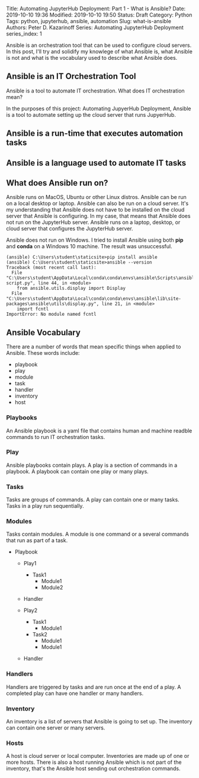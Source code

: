 Title: Automating JupyterHub Deployment: Part 1 - What is Ansible?
Date: 2019-10-10 19:36
Modified: 2019-10-10 19:50
Status: Draft
Category: Python
Tags: python, jupyterhub, ansible, automation 
Slug: what-is-ansible
Authors: Peter D. Kazarinoff
Series: Automating JupyterHub Deployment
series_index: 1

Ansible is an orchestration tool that can be used to configure cloud servers. In this post, I'll try and solidify my knowlege of what Ansible is, what Ansible is not and what is the vocabulary used to describe what Ansible does.

## Ansible is an IT Orchestration Tool

Ansible is a tool to automate IT orchestration. What does IT orchestration mean?

In the purposes of this project: Automating JupyerHub Deployment, Ansible is a tool to automate setting up the cloud server that runs JupyerHub.

## Ansible is a run-time that executes automation tasks

## Ansible is a language used to automate IT tasks

## What does Ansible run on?

Ansible runs on MacOS, Ubuntu or other Linux distros. Ansible can be run on a local desktop or laptop. Ansible can also be run on a cloud server. It's my understanding that Ansible does not have to be installed on the cloud server that Ansible is configuring. In my case, that means that Ansible does not run on the JupyterHub server. Ansible runs on a laptop, desktop, or cloud server that configures the JupyterHub server. 

Ansible does not run on Windows. I tried to install Ansible using both **pip** and **conda** on a Windows 10 machine. The result was unsuccessful.

```text
(ansible) C:\Users\student\staticsite>pip install ansible
(ansible) C:\Users\student\staticsite>ansible --version
Traceback (most recent call last):
  File "C:\Users\student\AppData\Local\conda\conda\envs\ansible\Scripts\ansible-script.py", line 44, in <module>
    from ansible.utils.display import Display
  File "C:\Users\student\AppData\Local\conda\conda\envs\ansible\lib\site-packages\ansible\utils\display.py", line 21, in <module>
    import fcntl
ImportError: No module named fcntl
```

## Ansible Vocabulary

There are a number of words that mean specific things when applied to Ansible. These words include:

 * playbook
 * play
 * module
 * task
 * handler
 * inventory
 * host

### Playbooks

An Ansible playbook is a yaml file that contains human and machine readble commands to run IT orchestration tasks. 

### Play

Ansible playbooks contain plays. A play is a section of commands in a playbook. A playbook can contain one play or many plays. 

### Tasks

Tasks are groups of commands. A play can contain one or many tasks. Tasks in a play run sequentially.


### Modules

Tasks contain modules. A module is one command or a several commands that run as part of a task.

 * Playbook
    * Play1
      * Task1
        * Module1
        * Module2
    * Handler 

    * Play2
      * Task1
        * Module1
      * Task2
        * Module1
        * Module1
    * Handler

### Handlers

Handlers are triggered by tasks and are run once at the end of a play. A completed play can have one handler or many handlers.




### Inventory

An inventory is a list of servers that Ansible is going to set up. The inventory can contain one server or many servers.

### Hosts

A host is cloud server or local computer. Inventories are made up of one or more hosts. There is also a host running Ansible which is not part of the inventory, that's the Ansible host sending out orchestration commands.
